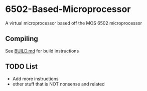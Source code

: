 # 6502-Based-Microprocessor
A virtual microprocessor based off the MOS 6502 microprocessor

## Compiling 

See [BUILD.md](./BUILD.md) for build instructions

## TODO List

* Add more instructions
* other stuff that is NOT nonsense and related
